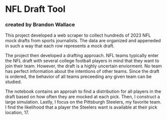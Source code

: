 # NFL Draft Tool
### created by Brandon Wallace

This project developed a web scraper to collect hundreds of 2023 NFL mock drafts from sports journalists. The data are organized and appeneded in such a way that each row represents a mock draft.

The project then developed a drafting approach. NFL teams typically enter the NFL draft with several college football players in mind that they want to join their team. However, the draft is a highly uncertain enviorment. No team has perfect information about the intentions of other teams. Since the draft is ordered, the behavior of all teams preceeding any given team can be studied.

The notebook contains an approah to find a distribution for all players in the draft based on how often they are mocked at each pick. Then, I construct a large simulation. Lastly, I focus on the Pittsburgh Steelers, my favorite team. I find the likelihood that a player the Steelers want is available at their pick location, 17. 
